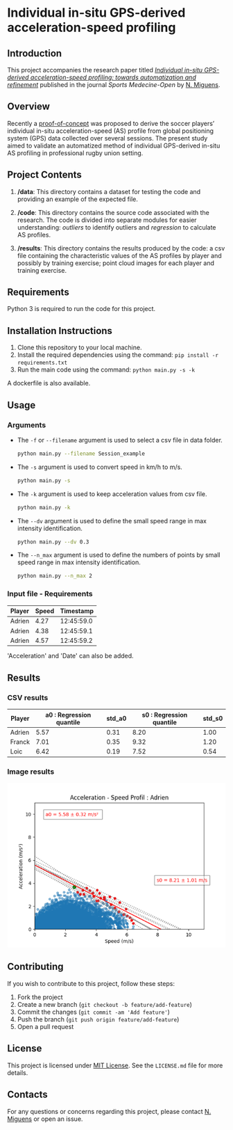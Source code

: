 # Individual in-situ GPS-derived acceleration-speed profiling

## Introduction

This project accompanies the research paper titled [*Individual in-situ GPS-derived acceleration-speed profiling: towards automatization and refinement*](https://dx.doi.org/10.21203/rs.3.rs-3251516/v1) published in the journal *Sports Medecine-Open* by [N. Miguens](https://www.linkedin.com/in/nathan-miguens-543118176/).

## Overview

Recently a [proof-of-concept](https://doi.org/10.1016/j.jbiomech.2021.110524) was proposed to derive the soccer players’ individual in-situ acceleration-speed (AS) profile from global positioning system (GPS) data collected over several sessions. The present study aimed to validate an automatized method of individual GPS-derived in-situ AS profiling in professional rugby union setting.

## Project Contents

1. **/data**: This directory contains a dataset for testing the code and providing an example of the expected file. 

2. **/code**: This directory contains the source code associated with the research. The code is divided into separate modules for easier understanding: *outliers* to identify outliers and *regression* to calculate AS profiles.

3. **/results**: This directory contains the results produced by the code: a csv file containing the characteristic values of the AS profiles by player and possibly by training exercise; point cloud images for each player and training exercise.

## Requirements

Python 3 is required to run the code for this project.

## Installation Instructions

1. Clone this repository to your local machine.
2. Install the required dependencies using the command: `pip install -r requirements.txt`
3. Run the main code using the command: `python main.py -s -k`

A dockerfile is also available.
## Usage

### Arguments

- The `-f` or `--filename` argument is used to select a csv file in data folder.
  ```bash
  python main.py --filename Session_example
  ```
- The `-s` argument is used to convert speed in km/h to m/s.
  ```bash
  python main.py -s 
  ```
- The `-k` argument is used to keep acceleration values from csv file.
  ```bash
  python main.py -k 
  ```
- The `--dv` argument is used to define the small speed range in max intensity identification.
  ```bash
  python main.py --dv 0.3
  ```
- The `--n_max` argument is used to define the numbers of points by small speed range in max intensity identification.
  ```bash
  python main.py --n_max 2
  ```

### Input file - Requirements

| Player  | Speed |  Timestamp  |
|---------|-------|-------------|
| Adrien  | 4.27  | 12:45:59.0  |
| Adrien  | 4.38  | 12:45:59.1  |
| Adrien  | 4.57  | 12:45:59.2  |

'Acceleration' and 'Date' can also be added.
## Results
### CSV results
| Player | a0 : Regression quantile | std_a0 | s0 : Regression quantile | std_s0 |
|----------|-----|---------|-------------| ---- |
| Adrien  | 5.57  |  0.31 | 8.20  |1.00 |
| Franck  | 7.01  | 0.35  | 9.32  |1.20 |
| Loic    | 6.42  |  0.19  | 7.52  |0.54|

### Image results 

![Acceleration-Speed Profiling](results/images/Session_example_Adrien_Quantile_Regression.png "Acceleration-Speed Profil of Adrien")

## Contributing

If you wish to contribute to this project, follow these steps:
1. Fork the project
2. Create a new branch (`git checkout -b feature/add-feature`)
3. Commit the changes (`git commit -am 'Add feature'`)
4. Push the branch (`git push origin feature/add-feature`)
5. Open a pull request

## License

This project is licensed under [MIT License](https://opensource.org/licenses/MIT). See the `LICENSE.md` file for more details.

## Contacts

For any questions or concerns regarding this project, please contact [N. Miguens](https://www.linkedin.com/in/nathan-miguens-543118176/) or open an issue.

